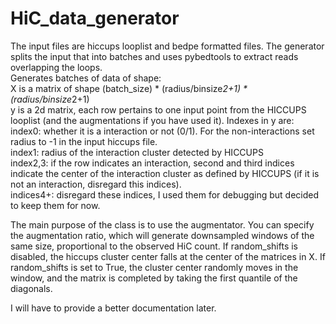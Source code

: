 # HiC_data_generator

The input files are hiccups looplist and bedpe formatted files. The generator splits the input that into batches and uses pybedtools to extract reads overlapping the loops.  
Generates batches of data of shape:  
X is a matrix of shape (batch_size) * (radius/binsize*2+1) * (radius/binsize*2+1)  
y is a 2d matrix, each row pertains to one input point from the HICCUPS looplist (and the augmentations if you have used it). Indexes in y are:  
index0: whether it is a interaction or not (0/1). For the non-interactions set radius to -1 in the input hiccups file.  
index1: radius of the interaction cluster detected by HICCUPS  
index2,3: if the row indicates an interaction, second and third indices indicate the center of the interaction cluster as defined by HICCUPS (if it is not an interaction, disregard this indices).  
indices4+: disregard these indices, I used them for debugging but decided to keep them for now.  
 
The main purpose of the class is to use the augmentator. You can specify the augmentation ratio, which will generate downsampled windows of the same size, proportional to the observed HiC count. If random_shifts is disabled, the hiccups cluster center falls at the center of the matrices in X. If random_shifts is set to True, the cluster center randomly moves in the window, and the matrix is completed by taking the first quantile of the diagonals.  

I will have to provide a better documentation later.
